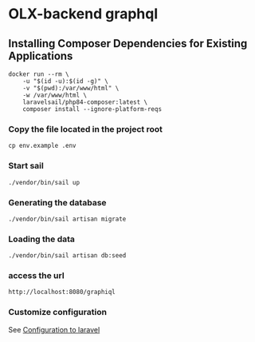 # OLX-backend graphql

## Installing Composer Dependencies for Existing Applications

```
docker run --rm \
    -u "$(id -u):$(id -g)" \
    -v "$(pwd):/var/www/html" \
    -w /var/www/html \
    laravelsail/php84-composer:latest \
    composer install --ignore-platform-reqs
```

### Copy the file located in the project root
```
cp env.example .env
```

### Start sail
```
./vendor/bin/sail up
```

### Generating the database
```
./vendor/bin/sail artisan migrate
```
### Loading the data
```
./vendor/bin/sail artisan db:seed
```
### access the url
```
http://localhost:8080/graphiql
```

### Customize configuration
See [Configuration to laravel](https://laravel.com/docs/11.x/sail/)


